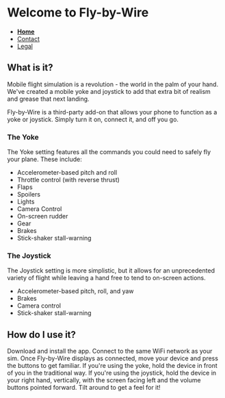 # Welcome to Fly-by-Wire

- **[Home](https://tomthetank46.github.io/Fly-by-Wire/index)**
- [Contact](https://tomthetank46.github.io/Fly-by-Wire/contact)
- [Legal](https://tomthetank46.github.io/Fly-by-Wire/legal)

## What is it?

Mobile flight simulation is a revolution - the world in the palm of your hand. We've created a mobile yoke and joystick to add that extra bit of realism and grease that next landing.

Fly-by-Wire is a third-party add-on that allows your phone to function as a yoke or joystick. Simply turn it on, connect it, and off you go.

### The Yoke
The Yoke setting features all the commands you could need to safely fly your plane. These include:
- Accelerometer-based pitch and roll
- Throttle control (with reverse thrust)
- Flaps
- Spoilers
- Lights
- Camera Control
- On-screen rudder
- Gear
- Brakes
- Stick-shaker stall-warning

### The Joystick
The Joystick setting is more simplistic, but it allows for an unprecedented variety of flight while leaving a hand free to tend to on-screen actions.
- Accelerometer-based pitch, roll, and yaw
- Brakes
- Camera control
- Stick-shaker stall-warning

## How do I use it?
Download and install the app. Connect to the same WiFi network as your sim. Once Fly-by-Wire displays as connected, move your device and press the buttons to get familiar. If you're using the yoke, hold the device in front of you in the traditional way. If you're using the joystick, hold the device in your right hand, vertically, with the screen facing left and the volume buttons pointed forward. Tilt around to get a feel for it!
